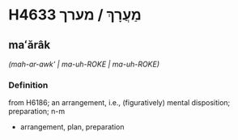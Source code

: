 # H4633 מַעֲרָךְ / מערך

## maʻărâk

_(mah-ar-awk' | ma-uh-ROKE | ma-uh-ROKE)_

### Definition

from H6186; an arrangement, i.e., (figuratively) mental disposition; preparation; n-m

- arrangement, plan, preparation
